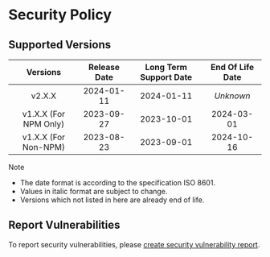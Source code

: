 # Security Policy

## Supported Versions

| **Versions** | **Release Date** | **Long Term Support Date** | **End Of Life Date** |
|:-:|:-:|:-:|:-:|
| v2.X.X | 2024-01-11 | 2024-01-11 | *Unknown* |
| v1.X.X (For NPM Only) | 2023-09-27 | 2023-10-01 | 2024-03-01 |
| v1.X.X (For Non-NPM) | 2023-08-23 | 2023-09-01 | 2024-10-16 |

> [!NOTE]
> - The date format is according to the specification ISO 8601.
> - Values in italic format are subject to change.
> - Versions which not listed in here are already end of life.

## Report Vulnerabilities

To report security vulnerabilities, please [create security vulnerability report](https://github.com/hugoalh/hugoalh/blob/main/guides/universal-contributing.md#create-security-vulnerability-report).
